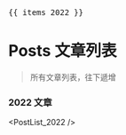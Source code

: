 <script setup>
import PostList_2022 from './components/PostList2022.vue'
</script>

<pre>{{ items_2022 }}</pre>

# Posts 文章列表

> 所有文章列表，往下遞增

### 2022 文章

<PostList_2022 />
